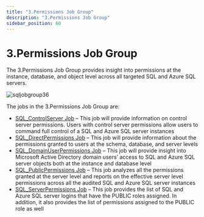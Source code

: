 ```yaml
---
title: "3.Permissions Job Group"
description: "3.Permissions Job Group"
sidebar_position: 60
---
```


# 3.Permissions Job Group

The 3.Permissions Job Group provides insight into permissions at the instance, database, and object
level across all targeted SQL and Azure SQL servers.

![sqljobgroup36](/images/accessanalyzer/11.6/solutions/databases/sql/permissions/sqljobgroup36.webp)

The jobs in the 3.Permissions Job Group are:

- [SQL_ControlServer Job](/docs/accessanalyzer/11.6/solutions/databases/sql/permissions/sql_controlserver.md)
  – This job will provide information on control server permissions. Users with control server
  permissions allow users to command full control of a SQL and Azure SQL server instances
- [SQL_DirectPermissions Job](/docs/accessanalyzer/11.6/solutions/databases/sql/permissions/sql_directpermissions.md)
  – This job will provide information about the permissions granted to users at the schema,
  database, and server levels
- [SQL_DomainUserPermissions Job](/docs/accessanalyzer/11.6/solutions/databases/sql/permissions/sql_domainuserpermissions.md)
  – This job will provide insight into Microsoft Active Directory domain users’ access to SQL and
  Azure SQL server objects both at the instance and database level
- [SQL_PublicPermissions Job](/docs/accessanalyzer/11.6/solutions/databases/sql/permissions/sql_publicpermissions.md)
  – This job analyzes all the permissions granted at the server level and reports on the effective
  server level permissions across all the audited SQL and Azure SQL server instances
- [SQL_ServerPermissions Job](/docs/accessanalyzer/11.6/solutions/databases/sql/permissions/sql_serverpermissions.md)
  – This job provides the list of SQL and Azure SQL server logins that have the PUBLIC roles
  assigned. In addition, it also provides the list of permissions assigned to the PUBLIC role as
  well
